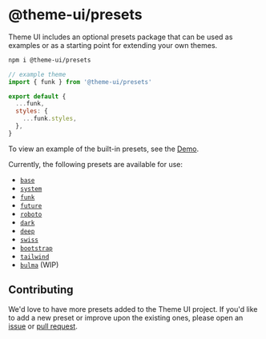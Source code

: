 # @theme-ui/presets

Theme UI includes an optional presets package that can be used as examples or as a starting point for extending your own themes.

```sh
npm i @theme-ui/presets
```

```jsx
// example theme
import { funk } from '@theme-ui/presets'

export default {
  ...funk,
  styles: {
    ...funk.styles,
  },
}
```

To view an example of the built-in presets, see the [Demo][].

[demo]: https://theme-ui.com/demo

Currently, the following presets are available for use:

- [`base`](https://theme-ui.com/presets/base)
- [`system`](https://theme-ui.com/presets/system)
- [`funk`](https://theme-ui.com/presets/funk)
- [`future`](https://theme-ui.com/presets/future)
- [`roboto`](https://theme-ui.com/presets/roboto)
- [`dark`](https://theme-ui.com/presets/dark)
- [`deep`](https://theme-ui.com/presets/deep)
- [`swiss`](https://theme-ui.com/presets/swiss)
- [`bootstrap`](https://theme-ui.com/presets/bootstrap)
- [`tailwind`](https://theme-ui.com/presets/tailwind)
- [`bulma`](https://theme-ui.com/presets/bulma) (WIP)

## Contributing

We'd love to have more presets added to the Theme UI project.
If you'd like to add a new preset or improve upon the existing ones, please open an [issue][] or [pull request][].

[issue]: https://github.com/system-ui/theme-ui/issues
[pull request]: https://github.com/system-ui/theme-ui/pulls
